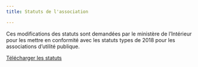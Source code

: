 ```yaml
---
title: Statuts de l'association

---
```

Ces modifications des statuts sont demandées par le ministère de l’Intérieur pour les mettre en conformité avec les statuts types de 2018 pour les associations d’utilité publique.

[Télécharger les statuts](/fichiers/nouveaux-statuts.pdf)